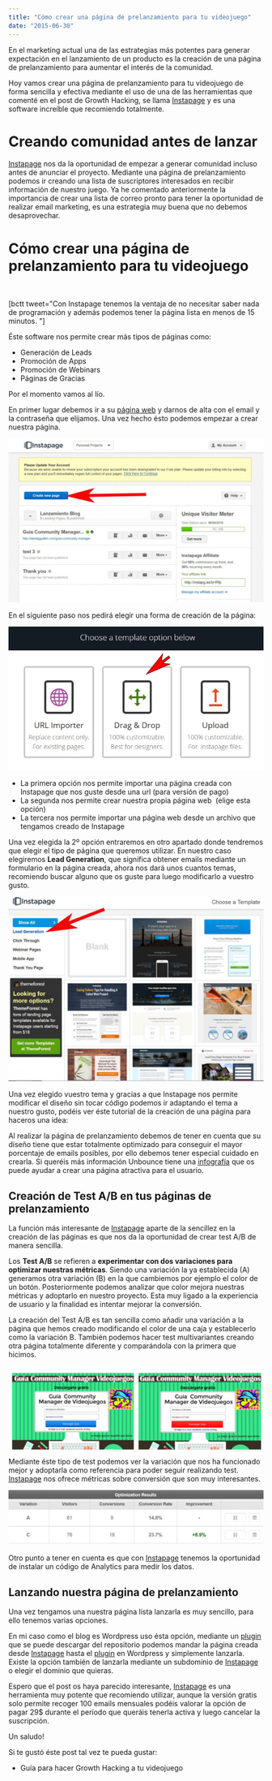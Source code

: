 ```yaml
---
title: "Cómo crear una página de prelanzamiento para tu videojuego"
date: "2015-06-30"
---
```


En el marketing actual una de las estrategias más potentes para generar expectación en el lanzamiento de un producto es la creación de una página de prelanzamiento para aumentar el interés de la comunidad.

Hoy vamos crear una página de prelanzamiento para tu videojuego de forma sencilla y efectiva mediante el uso de una de las herramientas que comenté en el post de Growth Hacking, se llama [Instapage](https://www.instapage.com/) y es una software increíble que recomiendo totalmente.

# Creando comunidad antes de lanzar

[Instapage](https://www.instapage.com/) nos da la oportunidad de empezar a generar comunidad incluso antes de anunciar el proyecto. Mediante una página de prelanzamiento podemos ir creando una lista de suscriptores interesados en recibir información de nuestro juego. Ya he comentado anteriormente la importancia de crear una lista de correo pronto para tener la oportunidad de realizar email marketing, es una estrategia muy buena que no debemos desaprovechar.

# Cómo crear una página de prelanzamiento para tu videojuego

 

\[bctt tweet="Con Instapage tenemos la ventaja de no necesitar saber nada de programación y además podemos tener la página lista en menos de 15 minutos. "\]

Éste software nos permite crear más tipos de páginas como:

- Generación de Leads
- Promoción de Apps
- Promoción de Webinars
- Páginas de Gracias

Por el momento vamos al lío.

En primer lugar debemos ir a su [página web](https://www.instapage.com) y darnos de alta con el email y la contraseña que elijamos. Una vez hecho ésto podemos empezar a crear nuestra página.

[![Cómo crear una página de prelanzamiento para tu videojuego](images/dashboard-1024x656.jpg)](http://danielgguillen.com/wp-content/uploads/2015/06/dashboard.jpg)

En el siguiente paso nos pedirá elegir una forma de creación de la página:

[![Cómo crear una página de prelanzamiento para tu videojuego](images/seleccion-creacion1.jpg)](http://danielgguillen.com/wp-content/uploads/2015/06/seleccion-creacion1.jpg)

- La primera opción nos permite importar una página creada con Instapage que nos guste desde una url (para versión de pago)
- La segunda nos permite crear nuestra propia página web  (elige esta opción)
- La tercera nos permite importar una página web desde un archivo que tengamos creado de Instapage

Una vez elegida la 2º opción entraremos en otro apartado donde tendremos que elegir el tipo de página que queremos utilizar. En nuestro caso elegiremos **Lead Generation**, que significa obtener emails mediante un formulario en la página creada, ahora nos dará unos cuantos temas, recomiendo buscar alguno que os guste para luego modificarlo a vuestro gusto.

[![Cómo crear una página de prelanzamiento para tu videojuego](images/lead-generator-1024x740.jpg)](http://danielgguillen.com/wp-content/uploads/2015/06/lead-generator.jpg)

Una vez elegido vuestro tema y gracias a que Instapage nos permite modificar el diseño sin tocar código podemos ir adaptando el tema a nuestro gusto, podéis ver éste tutorial de la creación de una página para haceros una idea:

Al realizar la página de prelanzamiento debemos de tener en cuenta que su diseño tiene que estar totalmente optimizado para conseguir el mayor porcentaje de emails posibles, por ello debemos tener especial cuidado en crearla. Si queréis más información Unbounce tiene una [infografía](http://unbounce.com/landing-pages/perfect-landing-page-recipe/) que os puede ayudar a crear una página atractiva para el usuario.

## Creación de Test A/B en tus páginas de prelanzamiento

La función más interesante de [Instapage](https://www.instapage.com/) aparte de la sencillez en la creación de las páginas es que nos da la oportunidad de crear test A/B de manera sencilla.

Los **Test A/B** se refieren a **experimentar con dos variaciones para optimizar nuestras métricas**. Siendo una variación la ya establecida (A) generamos otra variación (B) en la que cambiemos por ejemplo el color de un botón. Posteriormente podemos analizar que color mejora nuestras métricas y adoptarlo en nuestro proyecto. Esta muy ligado a la experiencia de usuario y la finalidad es intentar mejorar la conversión.

La creación del Test A/B es tan sencilla como añadir una variación a la página que hemos creado modificando el color de una caja y establecerlo como la variación B. También podemos hacer test multivariantes creando otra página totalmente diferente y comparándola con la primera que hicimos.

[![Cómo crear una página de prelanzamiento para tu videojuego](images/cm-comparation-1024x360.jpg)](http://danielgguillen.com/wp-content/uploads/2015/06/cm-comparation.jpg)Mediante éste tipo de test podemos ver la variación que nos ha funcionado mejor y adoptarla como referencia para poder seguir realizando test. [Instapage](https://www.instapage.com/) nos ofrece métricas sobre conversión que son muy interesantes.

[![Cómo crear una página de prelanzamiento para tu videojuego](images/analitica-1024x219.jpg)](http://danielgguillen.com/wp-content/uploads/2015/06/analitica.jpg)

Otro punto a tener en cuenta es que con [Instapage](https://www.instapage.com/) tenemos la oportunidad de instalar un código de Analytics para medir los datos.

## Lanzando nuestra página de prelanzamiento

Una vez tengamos una nuestra página lista lanzarla es muy sencillo, para ello tenemos varias opciones.

En mi caso como el blog es Wordpress uso ésta opción, mediante un [plugin](https://wordpress.org/plugins/instapage/) que se puede descargar del repositorio podemos mandar la página creada desde [Instapage](https://www.instapage.com/) hasta el [plugin](https://wordpress.org/plugins/instapage/) en Wordpress y simplemente lanzarla. Existe la opción también de lanzarla mediante un subdominio de [Instapage](https://www.instapage.com/) o elegir el dominio que quieras.

Espero que el post os haya parecido interesante, [Instapage](https://www.instapage.com/) es una herramienta muy potente que recomiendo utilizar, aunque la versión gratis solo permite recoger 100 emails mensuales podéis valorar la opción de pagar 29$ durante el período que queráis tenerla activa y luego cancelar la suscripción.

Un saludo!

Si te gustó éste post tal vez te pueda gustar:

- Guía para hacer Growth Hacking a tu videojuego
